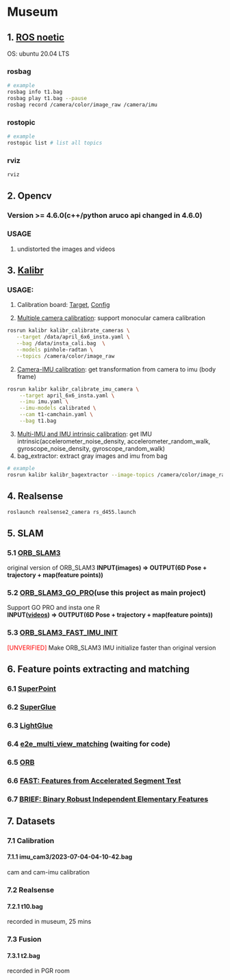 # Museum
## 1. [ROS noetic](http://wiki.ros.org/noetic)
OS: ubuntu 20.04 LTS
### rosbag
```bash
# example
rosbag info t1.bag
rosbag play t1.bag --pause
rosbag record /camera/color/image_raw /camera/imu
```
### rostopic
```bash
# example
rostopic list # list all topics
```  

### rviz
```bash
rviz
```


## 2. Opencv
### Version >= 4.6.0(c++/python aruco api changed in 4.6.0)
### **USAGE**
1. undistorted the images and videos

## 3. [Kalibr](https://github.com/ethz-asl/kalibr)
### **USAGE**: 
1. Calibration board: [Target](https://drive.google.com/file/d/1DqKWgePodCpAKJCd_Bz-hfiEQOSnn_k0/view), [Config](https://drive.google.com/file/d/1rAe_O8eFD3nR06SzhoGIUrq4BUhuaekn/view)

1. [Multiple camera calibration](https://github.com/ethz-asl/kalibr/wiki/multiple-camera-calibration): support monocular 
camera calibration
```bash
rosrun kalibr kalibr_calibrate_cameras \
   --target /data/april_6x6_insta.yaml \
   --bag /data/insta_cali.bag  \
   --models pinhole-radtan \
   --topics /camera/color/image_raw
```
2. [Camera-IMU calibration](https://github.com/ethz-asl/kalibr/wiki/camera-imu-calibration): get transformation from camera to imu (body frame)
```bash
rosrun kalibr kalibr_calibrate_imu_camera \
	--target april_6x6_insta.yaml \
	--imu imu.yaml \
	--imu-models calibrated \
	--cam t1-camchain.yaml \
	--bag t1.bag
```
3. [Multi-IMU and IMU intrinsic calibration](https://github.com/ethz-asl/kalibr/wiki/Multi-IMU-and-IMU-intrinsic-calibration): get IMU intrinsic(accelerometer_noise_density, accelerometer_random_walk, gyroscope_noise_density, gyroscope_random_walk)
1. bag_extractor: extract gray images and imu from bag
```bash
# example
rosrun kalibr kalibr_bagextractor --image-topics /camera/color/image_raw --imu-topics /camera/imu --bag t1.bag
```   

## 4. Realsense

```bash
roslaunch realsense2_camera rs_d455.launch
```
## 5. SLAM
### 5.1 [ORB_SLAM3](https://github.com/UZ-SLAMLab/ORB_SLAM3)  
original version of ORB_SLAM3
**INPUT(images) => OUTPUT(6D Pose + trajectory + map(feature points))**
### 5.2 [ORB_SLAM3_GO_PRO](https://github.com/urbste/ORB_SLAM3)(use this project as main project)  
Support GO PRO and insta one R  
**INPUT([videos](https://github.com/urbste/ORB_SLAM3/blob/master/Examples/Monocular-Inertial/mono_inertial_gopro_vi.cc)) => OUTPUT(6D Pose + trajectory + map(feature points))**
### 5.3 [ORB_SLAM3_FAST_IMU_INIT](https://github.com/lturing/ORB_SLAM3_FAST_IMU_INIT)  
<span style="color:red">[UNVERIFIED]</span>
Make ORB_SLAM3 IMU initialize faster than original version

## 6. Feature points extracting and matching
### 6.1 [SuperPoint](https://github.com/rpautrat/SuperPoint)
### 6.2 [SuperGlue](https://github.com/magicleap/SuperGluePretrainedNetwork)
### 6.3 [LightGlue](https://github.com/cvg/LightGlue)
### 6.4 [e2e_multi_view_matching](https://github.com/barbararoessle/e2e_multi_view_matching) (waiting for code)
### 6.5 [ORB](https://ieeexplore.ieee.org/stamp/stamp.jsp?tp=&arnumber=6126544)
### 6.6 [FAST: Features from Accelerated Segment Test](https://homepages.inf.ed.ac.uk/rbf/CVonline/LOCAL_COPIES/AV1011/AV1FeaturefromAcceleratedSegmentTest.pdf?ref=https://githubhelp.com)
### 6.7 [BRIEF: Binary Robust Independent Elementary Features](https://os.unil.cloud.switch.ch/tind-customer-epfl/f2565c9b-2939-46b0-90d4-51a560832321?response-content-disposition=attachment%3B%20filename%2A%3DUTF-8%27%27top_1.pdf&response-content-type=application%2Fpdf&AWSAccessKeyId=ded3589a13b4450889b2f728d54861a6&Expires=1695904580&Signature=R4N7TtZNIvziTwWe8oBUHczKjPw%3D)

## 7. Datasets
### 7.1 Calibration
#### 7.1.1 imu_cam3/2023-07-04-04-10-42.bag
cam and cam-imu calibration

### 7.2 Realsense
#### 7.2.1 t10.bag
recorded in museum, 25 mins

### 7.3 Fusion
#### 7.3.1 t2.bag
recorded in PGR room  